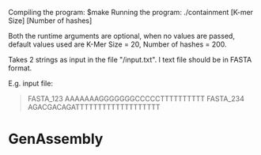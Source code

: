 Compiling the program:
	$make
Running the program:
	./containment [K-mer Size] [Number of hashes]

Both the runtime arguments are optional, when no values are passed, default values used are K-Mer Size = 20, Number of hashes = 200.

Takes 2 strings as input in the file "/input.txt". I text file should be in FASTA format.

E.g. input file:
>FASTA_123
AAAAAAAGGGGGGGCCCCCTTTTTTTTTT
>FASTA_234
AGACGACAGATTTTTTTTTTTTTTTTTTT

# GenAssembly
